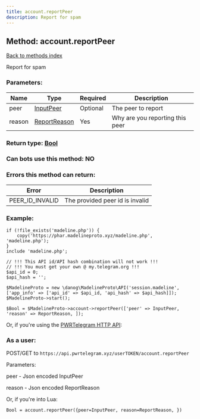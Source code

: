 ```yaml
---
title: account.reportPeer
description: Report for spam
---
```

## Method: account.reportPeer  
[Back to methods index](index.md)


Report for spam

### Parameters:

| Name     |    Type       | Required | Description |
|----------|---------------|----------|-------------|
|peer|[InputPeer](../types/InputPeer.md) | Optional|The peer to report|
|reason|[ReportReason](../types/ReportReason.md) | Yes|Why are you reporting this peer|


### Return type: [Bool](../types/Bool.md)

### Can bots use this method: **NO**


### Errors this method can return:

| Error    | Description   |
|----------|---------------|
|PEER_ID_INVALID|The provided peer id is invalid|


### Example:


```
if (!file_exists('madeline.php')) {
    copy('https://phar.madelineproto.xyz/madeline.php', 'madeline.php');
}
include 'madeline.php';

// !!! This API id/API hash combination will not work !!!
// !!! You must get your own @ my.telegram.org !!!
$api_id = 0;
$api_hash = '';

$MadelineProto = new \danog\MadelineProto\API('session.madeline', ['app_info' => ['api_id' => $api_id, 'api_hash' => $api_hash]]);
$MadelineProto->start();

$Bool = $MadelineProto->account->reportPeer(['peer' => InputPeer, 'reason' => ReportReason, ]);
```

Or, if you're using the [PWRTelegram HTTP API](https://pwrtelegram.xyz):



### As a user:

POST/GET to `https://api.pwrtelegram.xyz/userTOKEN/account.reportPeer`

Parameters:

peer - Json encoded InputPeer

reason - Json encoded ReportReason




Or, if you're into Lua:

```
Bool = account.reportPeer({peer=InputPeer, reason=ReportReason, })
```

